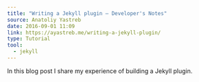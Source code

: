 ```yaml
---
title: "Writing a Jekyll plugin – Developer's Notes"
source: Anatoliy Yastreb
date: 2016-09-01 11:09
link: https://ayastreb.me/writing-a-jekyll-plugin/
type: Tutorial
tool:
  - jekyll
---
```

In this blog post I share my experience of building a Jekyll plugin.





